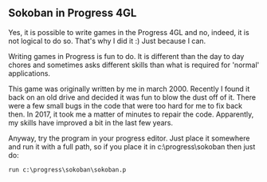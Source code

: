 ## Sokoban in Progress 4GL

Yes, it is possible to write games in the Progress 4GL and no, indeed, it is not logical to do so. 
That's why I did it :) Just because I can. 

Writing games in Progress is fun to do. It is different than the day to day chores and sometimes asks different skills than what is required for 'normal' applications. 

This game was originally written by me in march 2000. Recently I found it back on an old drive and decided it was fun to blow the dust off of it. There were a few small bugs in the code that were too hard for me to fix back then. In 2017, it took me a matter of minutes to repair the code. Apparently, my skills have improved a bit in the last few years.

Anyway, try the program in your progress editor. Just place it somewhere and run it with a full path, so if you place it in c:\progress\sokoban then just do:
```
run c:\progress\sokoban\sokoban.p
```
